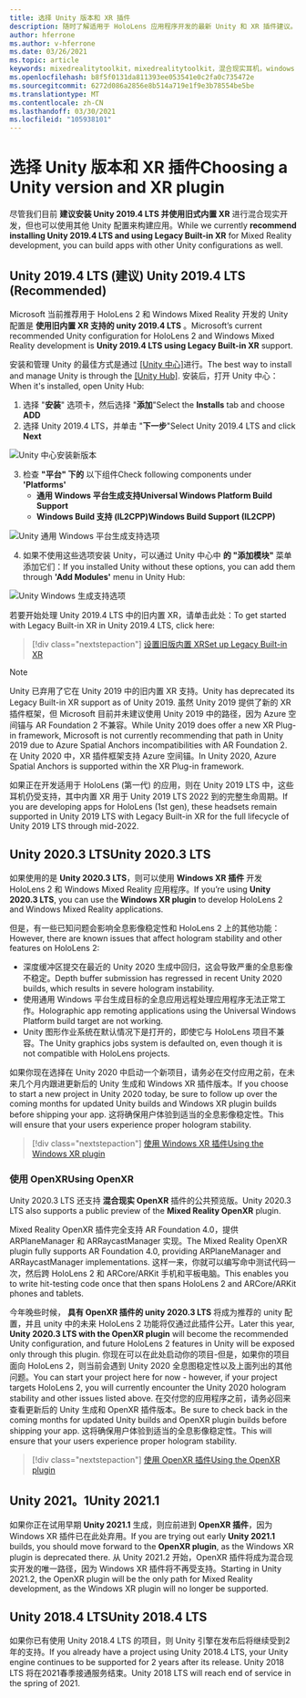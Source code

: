 ```yaml
---
title: 选择 Unity 版本和 XR 插件
description: 随时了解适用于 HoloLens 应用程序开发的最新 Unity 和 XR 插件建议。
author: hferrone
ms.author: v-hferrone
ms.date: 03/26/2021
ms.topic: article
keywords: mixedrealitytoolkit，mixedrealitytoolkit，混合现实耳机，windows mixed reality 耳机，虚拟现实耳机，unity
ms.openlocfilehash: b8f5f0131da811393ee053541e0c2fa0c735472e
ms.sourcegitcommit: 6272d086a2856e8b514a719e1f9e3b78554be5be
ms.translationtype: MT
ms.contentlocale: zh-CN
ms.lasthandoff: 03/30/2021
ms.locfileid: "105938101"
---
```

# <a name="choosing-a-unity-version-and-xr-plugin"></a><span data-ttu-id="f9452-104">选择 Unity 版本和 XR 插件</span><span class="sxs-lookup"><span data-stu-id="f9452-104">Choosing a Unity version and XR plugin</span></span>

<span data-ttu-id="f9452-105">尽管我们目前 **建议安装 Unity 2019.4 LTS 并使用旧式内置 XR** 进行混合现实开发，但也可以使用其他 Unity 配置来构建应用。</span><span class="sxs-lookup"><span data-stu-id="f9452-105">While we currently **recommend installing Unity 2019.4 LTS and using Legacy Built-in XR** for Mixed Reality development, you can build apps with other Unity configurations as well.</span></span>

## <a name="unity-20194-lts-recommended"></a><span data-ttu-id="f9452-106">Unity 2019.4 LTS (建议) </span><span class="sxs-lookup"><span data-stu-id="f9452-106">Unity 2019.4 LTS (Recommended)</span></span>

<span data-ttu-id="f9452-107">Microsoft 当前推荐用于 HoloLens 2 和 Windows Mixed Reality 开发的 Unity 配置是 **使用旧内置 XR 支持的 unity 2019.4 LTS** 。</span><span class="sxs-lookup"><span data-stu-id="f9452-107">Microsoft’s current recommended Unity configuration for HoloLens 2 and Windows Mixed Reality development is **Unity 2019.4 LTS using Legacy Built-in XR** support.</span></span>

<span data-ttu-id="f9452-108">安装和管理 Unity 的最佳方式是通过 <a href="https://unity3d.com/get-unity/download" target="_blank">[Unity 中心]</a>进行。</span><span class="sxs-lookup"><span data-stu-id="f9452-108">The best way to install and manage Unity is through the <a href="https://unity3d.com/get-unity/download" target="_blank">[Unity Hub]</a>.</span></span> <span data-ttu-id="f9452-109">安装后，打开 Unity 中心：</span><span class="sxs-lookup"><span data-stu-id="f9452-109">When it's installed, open Unity Hub:</span></span>

1. <span data-ttu-id="f9452-110">选择 "**安装**" 选项卡，然后选择 "**添加**"</span><span class="sxs-lookup"><span data-stu-id="f9452-110">Select the **Installs** tab and choose **ADD**</span></span>
2. <span data-ttu-id="f9452-111">选择 Unity 2019.4 LTS，并单击 "**下一步**"</span><span class="sxs-lookup"><span data-stu-id="f9452-111">Select Unity 2019.4 LTS and click **Next**</span></span>

![Unity 中心安装新版本](images/unity-hub-img-01.png)

3. <span data-ttu-id="f9452-113">检查 **"平台" 下的** 以下组件</span><span class="sxs-lookup"><span data-stu-id="f9452-113">Check following components under **'Platforms'**</span></span>
    * <span data-ttu-id="f9452-114">**通用 Windows 平台生成支持**</span><span class="sxs-lookup"><span data-stu-id="f9452-114">**Universal Windows Platform Build Support**</span></span> 
    * <span data-ttu-id="f9452-115">**Windows Build 支持 (IL2CPP)**</span><span class="sxs-lookup"><span data-stu-id="f9452-115">**Windows Build Support (IL2CPP)**</span></span>

![Unity 通用 Windows 平台生成支持选项](../images/Unity_Install_Option_UWP.png)

4. <span data-ttu-id="f9452-117">如果不使用这些选项安装 Unity，可以通过 Unity 中心中 **的 "添加模块"** 菜单添加它们：</span><span class="sxs-lookup"><span data-stu-id="f9452-117">If you installed Unity without these options, you can add them through **'Add Modules'** menu in Unity Hub:</span></span>

![Unity Windows 生成支持选项](../images/Unity_Install_Option_UWP2.png)

<span data-ttu-id="f9452-119">若要开始处理 Unity 2019.4 LTS 中的旧内置 XR，请单击此处：</span><span class="sxs-lookup"><span data-stu-id="f9452-119">To get started with Legacy Built-in XR in Unity 2019.4 LTS, click here:</span></span>

> [!div class="nextstepaction"]
> [<span data-ttu-id="f9452-120">设置旧版内置 XR</span><span class="sxs-lookup"><span data-stu-id="f9452-120">Set up Legacy Built-in XR</span></span>](legacy-xr-support.md)

> [!NOTE]
> <span data-ttu-id="f9452-121">Unity 已弃用了它在 Unity 2019 中的旧内置 XR 支持。</span><span class="sxs-lookup"><span data-stu-id="f9452-121">Unity has deprecated its Legacy Built-in XR support as of Unity 2019.</span></span>  <span data-ttu-id="f9452-122">虽然 Unity 2019 提供了新的 XR 插件框架，但 Microsoft 目前并未建议使用 Unity 2019 中的路径，因为 Azure 空间锚与 AR Foundation 2 不兼容。</span><span class="sxs-lookup"><span data-stu-id="f9452-122">While Unity 2019 does offer a new XR Plug-in framework, Microsoft is not currently recommending that path in Unity 2019 due to Azure Spatial Anchors incompatibilities with AR Foundation 2.</span></span>  <span data-ttu-id="f9452-123">在 Unity 2020 中，XR 插件框架支持 Azure 空间锚。</span><span class="sxs-lookup"><span data-stu-id="f9452-123">In Unity 2020, Azure Spatial Anchors is supported within the XR Plug-in framework.</span></span>

<span data-ttu-id="f9452-124">如果正在开发适用于 HoloLens (第一代) 的应用，则在 Unity 2019 LTS 中，这些耳机仍受支持，其中内置 XR 用于 Unity 2019 LTS 2022 到的完整生命周期。</span><span class="sxs-lookup"><span data-stu-id="f9452-124">If you are developing apps for HoloLens (1st gen), these headsets remain supported in Unity 2019 LTS with Legacy Built-in XR for the full lifecycle of Unity 2019 LTS through mid-2022.</span></span>

## <a name="unity-20203-lts"></a><span data-ttu-id="f9452-125">Unity 2020.3 LTS</span><span class="sxs-lookup"><span data-stu-id="f9452-125">Unity 2020.3 LTS</span></span> 

<span data-ttu-id="f9452-126">如果使用的是 **Unity 2020.3 LTS**，则可以使用 **Windows XR 插件** 开发 HoloLens 2 和 Windows Mixed Reality 应用程序。</span><span class="sxs-lookup"><span data-stu-id="f9452-126">If you’re using **Unity 2020.3 LTS**, you can use the **Windows XR plugin** to develop HoloLens 2 and Windows Mixed Reality applications.</span></span>

<span data-ttu-id="f9452-127">但是，有一些已知问题会影响全息影像稳定性和 HoloLens 2 上的其他功能：</span><span class="sxs-lookup"><span data-stu-id="f9452-127">However, there are known issues that affect hologram stability and other features on HoloLens 2:</span></span> 

* <span data-ttu-id="f9452-128">深度缓冲区提交在最近的 Unity 2020 生成中回归，这会导致严重的全息影像不稳定。</span><span class="sxs-lookup"><span data-stu-id="f9452-128">Depth buffer submission has regressed in recent Unity 2020 builds, which results in severe hologram instability.</span></span>
* <span data-ttu-id="f9452-129">使用通用 Windows 平台生成目标的全息应用远程处理应用程序无法正常工作。</span><span class="sxs-lookup"><span data-stu-id="f9452-129">Holographic app remoting applications using the Universal Windows Platform build target are not working.</span></span>
* <span data-ttu-id="f9452-130">Unity 图形作业系统在默认情况下是打开的，即使它与 HoloLens 项目不兼容。</span><span class="sxs-lookup"><span data-stu-id="f9452-130">The Unity graphics jobs system is defaulted on, even though it is not compatible with HoloLens projects.</span></span>

<span data-ttu-id="f9452-131">如果你现在选择在 Unity 2020 中启动一个新项目，请务必在交付应用之前，在未来几个月内跟进更新后的 Unity 生成和 Windows XR 插件版本。</span><span class="sxs-lookup"><span data-stu-id="f9452-131">If you choose to start a new project in Unity 2020 today, be sure to follow up over the coming months for updated Unity builds and Windows XR plugin builds before shipping your app.</span></span>  <span data-ttu-id="f9452-132">这将确保用户体验到适当的全息影像稳定性。</span><span class="sxs-lookup"><span data-stu-id="f9452-132">This will ensure that your users experience proper hologram stability.</span></span>

> [!div class="nextstepaction"]
> [<span data-ttu-id="f9452-133">使用 Windows XR 插件</span><span class="sxs-lookup"><span data-stu-id="f9452-133">Using the Windows XR plugin</span></span>](windows-xr-plugin.md)

### <a name="using-openxr"></a><span data-ttu-id="f9452-134">使用 OpenXR</span><span class="sxs-lookup"><span data-stu-id="f9452-134">Using OpenXR</span></span>

<span data-ttu-id="f9452-135">Unity 2020.3 LTS 还支持 **混合现实 OpenXR** 插件的公共预览版。</span><span class="sxs-lookup"><span data-stu-id="f9452-135">Unity 2020.3 LTS also supports a public preview of the **Mixed Reality OpenXR** plugin.</span></span>

<span data-ttu-id="f9452-136">Mixed Reality OpenXR 插件完全支持 AR Foundation 4.0，提供 ARPlaneManager 和 ARRaycastManager 实现。</span><span class="sxs-lookup"><span data-stu-id="f9452-136">The Mixed Reality OpenXR plugin fully supports AR Foundation 4.0, providing ARPlaneManager and ARRaycastManager implementations.</span></span> <span data-ttu-id="f9452-137">这样一来，你就可以编写命中测试代码一次，然后跨 HoloLens 2 和 ARCore/ARKit 手机和平板电脑。</span><span class="sxs-lookup"><span data-stu-id="f9452-137">This enables you to write hit-testing code once that then spans HoloLens 2 and ARCore/ARKit phones and tablets.</span></span> 

<span data-ttu-id="f9452-138">今年晚些时候， **具有 OpenXR 插件的 unity 2020.3 LTS** 将成为推荐的 unity 配置，并且 unity 中的未来 HoloLens 2 功能将仅通过此插件公开。</span><span class="sxs-lookup"><span data-stu-id="f9452-138">Later this year, **Unity 2020.3 LTS with the OpenXR plugin** will become the recommended Unity configuration, and future HoloLens 2 features in Unity will be exposed only through this plugin.</span></span>  <span data-ttu-id="f9452-139">你现在可以在此处启动你的项目-但是，如果你的项目面向 HoloLens 2，则当前会遇到 Unity 2020 全息图稳定性以及上面列出的其他问题。</span><span class="sxs-lookup"><span data-stu-id="f9452-139">You can start your project here for now - however, if your project targets HoloLens 2, you will currently encounter the Unity 2020 hologram stability and other issues listed above.</span></span>  <span data-ttu-id="f9452-140">在交付您的应用程序之前，请务必回来查看更新后的 Unity 生成和 OpenXR 插件版本。</span><span class="sxs-lookup"><span data-stu-id="f9452-140">Be sure to check back in the coming months for updated Unity builds and OpenXR plugin builds before shipping your app.</span></span>  <span data-ttu-id="f9452-141">这将确保用户体验到适当的全息影像稳定性。</span><span class="sxs-lookup"><span data-stu-id="f9452-141">This will ensure that your users experience proper hologram stability.</span></span> 

> [!div class="nextstepaction"]
> [<span data-ttu-id="f9452-142">使用 OpenXR 插件</span><span class="sxs-lookup"><span data-stu-id="f9452-142">Using the OpenXR plugin</span></span>](openxr-getting-started.md)

## <a name="unity-20211"></a><span data-ttu-id="f9452-143">Unity 2021。1</span><span class="sxs-lookup"><span data-stu-id="f9452-143">Unity 2021.1</span></span>

<span data-ttu-id="f9452-144">如果你正在试用早期 **Unity 2021.1** 生成，则应前进到 **OpenXR 插件**，因为 Windows XR 插件已在此处弃用。</span><span class="sxs-lookup"><span data-stu-id="f9452-144">If you are trying out early **Unity 2021.1** builds, you should move forward to the **OpenXR plugin**, as the Windows XR plugin is deprecated there.</span></span>  <span data-ttu-id="f9452-145">从 Unity 2021.2 开始，OpenXR 插件将成为混合现实开发的唯一路径，因为 Windows XR 插件将不再受支持。</span><span class="sxs-lookup"><span data-stu-id="f9452-145">Starting in Unity 2021.2, the OpenXR plugin will be the only path for Mixed Reality development, as the Windows XR plugin will no longer be supported.</span></span>

## <a name="unity-20184-lts"></a><span data-ttu-id="f9452-146">Unity 2018.4 LTS</span><span class="sxs-lookup"><span data-stu-id="f9452-146">Unity 2018.4 LTS</span></span>

<span data-ttu-id="f9452-147">如果你已有使用 Unity 2018.4 LTS 的项目，则 Unity 引擎在发布后将继续受到2年的支持。</span><span class="sxs-lookup"><span data-stu-id="f9452-147">If you already have a project using Unity 2018.4 LTS, your Unity engine continues to be supported for 2 years after its release.</span></span>  <span data-ttu-id="f9452-148">Unity 2018 LTS 将在2021春季接通服务结束。</span><span class="sxs-lookup"><span data-stu-id="f9452-148">Unity 2018 LTS will reach end of service in the spring of 2021.</span></span>
